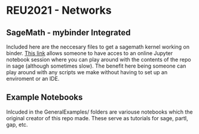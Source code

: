 # REU2021 - Networks

## SageMath - mybinder Integrated
Included here are the neccesary files to get a sagemath kernel working on binder. [This link](https://mybinder.org/v2/gh/rodrigoReyrios/Networks-Moravian-REU-2021/2b90d417f2eda514b0d5ed295f0a76a2f1be99dd) allows someone to have acces to an online Jupyter notebook session where you can play around with the contents of the repo in sage (although sometimes slow). The benefit here being someone can play around with any scripts we make without having to set up an enviroment or an IDE.

## Example Notebooks
Inlcuded in the GeneralExamples/ folders are variouse notebooks which the original creator of this repo made. These serve as tutorials for sage, partI, gap, etc.